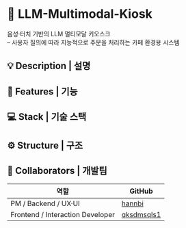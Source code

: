 #  🤖 LLM-Multimodal-Kiosk
음성·터치 기반의 LLM 멀티모달 키오스크  
– 사용자 질의에 따라 지능적으로 주문을 처리하는 카페 환경용 시스템

## 💡 Description | 설명

## 📱 Features | 기능

## 💻 Stack | 기술 스택

## ⚙️ Structure | 구조

## 👥 Collaborators | 개발팀
| 역할 | GitHub | 
|------|----------------|
| PM / Backend / UX·UI | [hannbi](https://github.com/hannbi) |
| Frontend / Interaction Developer | [qksdmsqls1](https://github.com/qksdmsqls1) | 
